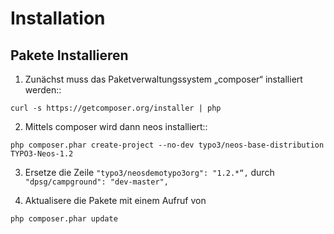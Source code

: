 Installation
============

Pakete Installieren
-------------------

1. Zunächst muss das Paketverwaltungssystem „composer“ installiert werden::

~~~~~~~~~~~~~~~~~~~~~~~~~~~~~~~~~~~~~~~~~~~~~~~~~~~~~~~~~~~~~~~~~~~~~~~~~~~~~~~~
curl -s https://getcomposer.org/installer | php
~~~~~~~~~~~~~~~~~~~~~~~~~~~~~~~~~~~~~~~~~~~~~~~~~~~~~~~~~~~~~~~~~~~~~~~~~~~~~~~~

2. Mittels composer wird dann neos installiert::

~~~~~~~~~~~~~~~~~~~~~~~~~~~~~~~~~~~~~~~~~~~~~~~~~~~~~~~~~~~~~~~~~~~~~~~~~~~~~~~~
php composer.phar create-project --no-dev typo3/neos-base-distribution TYPO3-Neos-1.2
~~~~~~~~~~~~~~~~~~~~~~~~~~~~~~~~~~~~~~~~~~~~~~~~~~~~~~~~~~~~~~~~~~~~~~~~~~~~~~~~

3. Ersetze die Zeile `"typo3/neosdemotypo3org": "1.2.*“,` durch `"dpsg/campground": "dev-master",`

4. Aktualisere die Pakete mit einem Aufruf von

~~~~~~~~~~~~~~~~~~~~~~~~~~~~~~~~~~~~~~~~~~~~~~~~~~~~~~~~~~~~~~~~~~~~~~~~~~~~~~~~
php composer.phar update
~~~~~~~~~~~~~~~~~~~~~~~~~~~~~~~~~~~~~~~~~~~~~~~~~~~~~~~~~~~~~~~~~~~~~~~~~~~~~~~~
